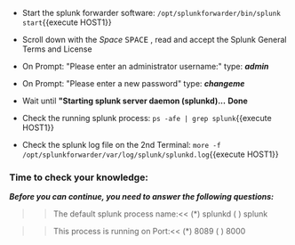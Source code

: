 
- Start the splunk forwarder software:
`/opt/splunkforwarder/bin/splunk start`{{execute HOST1}}

- Scroll down with the *Space* <kbd>SPACE</kbd> , read and accept the Splunk General Terms and License

- On Prompt: "Please enter an administrator username:"
type: ***admin***

- On Prompt: "Please enter a new password"
type: ***changeme***

- Wait until
**"Starting splunk server daemon (splunkd)...**
**Done**

- Check the running splunk process:
`ps -afe | grep splunk`{{execute HOST1}}

- Check the splunk log file on the 2nd Terminal:
`more -f /opt/splunkforwarder/var/log/splunk/splunkd.log`{{execute HOST1}}


### Time to check your knowledge:

***Before you can continue, you need to answer the following questions:***

>>The default splunk process name:<<
(*) splunkd
( ) splunk

>>This process is running on Port:<<
(*) 8089
( ) 8000

